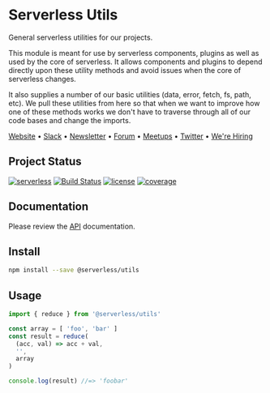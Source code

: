 # Serverless Utils

General serverless utilities for our projects.

This module is meant for use by serverless components, plugins as well as used by the core of serverless. It allows components and plugins to depend directly upon these utility methods and avoid issues when the core of serverless changes.

It also supplies a number of our basic utilities (data, error, fetch, fs, path, etc). We pull these utilities from here so that when we want to improve how one of these methods works we don't have to traverse through all of our code bases and change the imports.

[Website](https://serverless.com) • [Slack](https://serverless.com/slack) • [Newsletter](https://eepurl.com/b8dv4P) • [Forum](https://forum.serverless.com) • [Meetups](https://serverless.com/community/meetups/) • [Twitter](https://twitter.com/goserverless) • [We're Hiring](https://serverless.com/company/jobs/)

## Project Status
[![serverless](http://public.serverless.com/badges/v3.svg)](https://serverless.com)
[![Build Status](https://travis-ci.org/serverless/utils.svg?branch=master)](https://travis-ci.org/serverless/utils)
[![license](https://img.shields.io/npm/l/@serverless/utils.svg)](https://www.npmjs.com/package/@serverless/utils)
[![coverage](https://img.shields.io/codecov/c/github/serverless/utils.svg)](https://codecov.io/gh/serverless/utils)


## Documentation

Please review the [API](./docs/API.md) documentation.


## Install
```sh
npm install --save @serverless/utils
```

## Usage
```js
import { reduce } from '@serverless/utils'

const array = [ 'foo', 'bar' ]
const result = reduce(
  (acc, val) => acc + val,
  '',
  array
)

console.log(result) //=> 'foobar'
```
